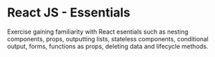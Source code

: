 # React JS - Essentials

Exercise gaining familiarity with React esentials such as nesting components, props, outputting lists, stateless components, conditional output, forms, functions as props, deleting data and lifecycle methods.